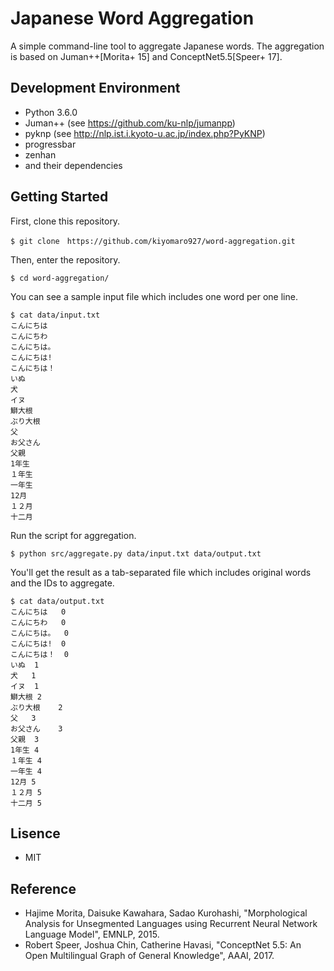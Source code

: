 # Japanese Word Aggregation

A simple command-line tool to aggregate Japanese words.
The aggregation is based on Juman++[Morita+ 15] and ConceptNet5.5[Speer+ 17].

## Development Environment

- Python 3.6.0
- Juman++ (see https://github.com/ku-nlp/jumanpp)
- pyknp (see http://nlp.ist.i.kyoto-u.ac.jp/index.php?PyKNP)
- progressbar
- zenhan
- and their dependencies

## Getting Started

First, clone this repository.

```
$ git clone　https://github.com/kiyomaro927/word-aggregation.git
```

Then, enter the repository.

```
$ cd word-aggregation/
```

You can see a sample input file which includes one word per one line.

```
$ cat data/input.txt
こんにちは
こんにちわ
こんにちは。
こんにちは!
こんにちは！
いぬ
犬
イヌ
鰤大根
ぶり大根
父
お父さん
父親
1年生
１年生
一年生
12月
１２月
十二月
```

Run the script for aggregation.

```
$ python src/aggregate.py data/input.txt data/output.txt
```

You'll get the result as a tab-separated file which includes original words and the IDs to aggregate.

```
$ cat data/output.txt
こんにちは	0
こんにちわ	0
こんにちは。	0
こんにちは!	0
こんにちは！	0
いぬ	1
犬	1
イヌ	1
鰤大根	2
ぶり大根	2
父	3
お父さん	3
父親	3
1年生	4
１年生	4
一年生	4
12月	5
１２月	5
十二月	5
```

## Lisence

- MIT

## Reference

- Hajime Morita, Daisuke Kawahara, Sadao Kurohashi, "Morphological Analysis for Unsegmented Languages using Recurrent Neural Network Language Model", EMNLP, 2015.
- Robert Speer, Joshua Chin, Catherine Havasi, "ConceptNet 5.5: An Open Multilingual Graph of General Knowledge", AAAI, 2017.

